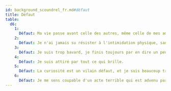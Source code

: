 ```yaml
---
id: background_scoundrel_fr.md#défaut
title: Défaut
table:
  d6:
    1:
      Défaut: Ma vie passe avant celle des autres, même celle de mes amis.
    2:
      Défaut: Je n'ai jamais su résister à l'intimidation physique, sans parler de la torture. La simple perspective d'un interrogatoire musclé et je déballe tout.
    3:
      Défaut: Je suis trop bavard, je finis toujours par en dire un peu trop. Surtout quand je suis nerveux.
    4:
      Défaut: Je suis attiré par tout ce qui brille.
    5:
      Défaut: La curiosité est un vilain défaut, et je suis beaucoup trop curieux.
    6:
      Défaut: Je me sens coupable d'un acte terrible qui est advenu par ma faute. Je veux me racheter à tout prix.
---
```


